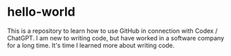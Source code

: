 # hello-world
This is a repository to learn how to use GitHub in connection with Codex / ChatGPT.
I am new to writing code, but have worked in a software company for a long time.  It's time I learned more about writing code. 
